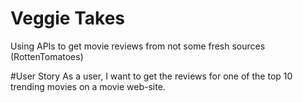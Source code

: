 # Veggie Takes
 Using APIs to get movie reviews from not some fresh sources (RottenTomatoes)


#User Story
As a user, I want to get the reviews for one of the top 10 trending movies on a movie web-site. 
